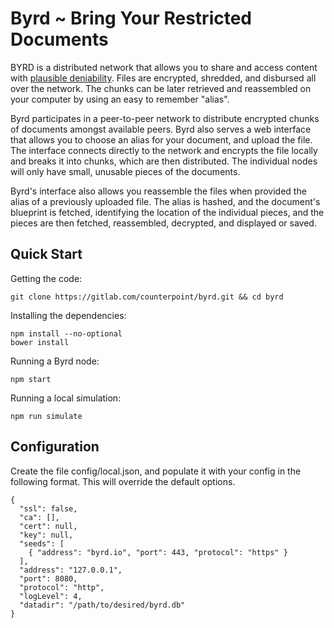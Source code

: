 Byrd ~ Bring Your Restricted Documents
======================================

BYRD is a distributed network that allows you to share and access content with [plausible deniability](https://en.wikipedia.org/wiki/Plausible_deniability). Files are encrypted, shredded, and disbursed all over the network. The chunks can be later retrieved and reassembled on your computer by using an easy to remember "alias".

Byrd participates in a peer-to-peer network to distribute encrypted chunks of documents amongst available peers. Byrd also serves a web interface that allows you to choose an alias for your document, and upload the file. The interface connects directly to the network and encrypts the file locally and breaks it into chunks, which are then distributed. The individual nodes will only have small, unusable pieces of the documents.

Byrd's interface also allows you reassemble the files when provided the alias of a previously uploaded file. The alias is hashed, and the document's blueprint is fetched, identifying the location of the individual pieces, and the pieces are then fetched, reassembled, decrypted, and displayed or saved.

## Quick Start

Getting the code:

```
git clone https://gitlab.com/counterpoint/byrd.git && cd byrd
```

Installing the dependencies:

```
npm install --no-optional
bower install
```

Running a Byrd node:

```
npm start
```

Running a local simulation:

```
npm run simulate
```

## Configuration

Create the file config/local.json, and populate it with your config in the following format. This will override the default options.

```
{
  "ssl": false,
  "ca": [],
  "cert": null,
  "key": null,
  "seeds": [
    { "address": "byrd.io", "port": 443, "protocol": "https" }
  ],
  "address": "127.0.0.1",
  "port": 8080,
  "protocol": "http",
  "logLevel": 4,
  "datadir": "/path/to/desired/byrd.db"
}
```
